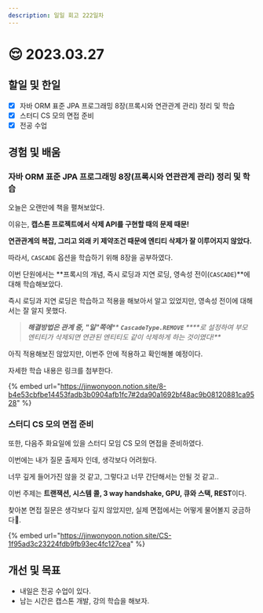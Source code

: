 ```yaml
---
description: 일일 회고 222일차
---
```


# 😌 2023.03.27

## 할일 및 한일&#x20;

* [x] 자바 ORM 표준 JPA 프로그래밍 8장(프록시와 연관관계 관리) 정리 및 학습&#x20;
* [x] 스터디 CS 모의 면접 준비&#x20;
* [x] 전공 수업&#x20;

## 경험 및 배움&#x20;

### 자바 ORM 표준 JPA 프로그래밍 8장(프록시와 연관관계 관리) 정리 및 학습&#x20;

오늘은 오랜만에 책을 펼쳐보았다.

이유는, **캡스톤 프로젝트에서 삭제 API를 구현할 때의 문제 때문!**

**연관관계의 복잡, 그리고 외래 키 제약조건 때문에 엔티티 삭제가 잘 이루어지지 않았다.**

따라서, `CASCADE` 옵션을 학습하기 위해 8장을 공부하였다.

이번 단원에서는 **프록시의 개념, 즉시 로딩과 지연 로딩, 영속성 전이(`CASCADE`)**에 대해 학습해보았다.

즉시 로딩과 지연 로딩은 학습하고 적용을 해보아서 알고 있었지만, 영속성 전이에 대해서는 잘 알지 못했다.

> _**해결방법은 관계 중, "일"쪽에**** ****`CascadeType.REMOVE`**** ****로 설정하여 부모 엔티티가 삭제되면 연관된 엔티티도 같이 삭제하게 하는 것이였다!**_

아직 적용해보진 않았지만, 이번주 안에 적용하고 확인해볼 예정이다.

자세한 학습 내용은 링크를 첨부한다.

{% embed url="https://jinwonyoon.notion.site/8-b4e53cbfbe14453fadb3b0904afb1fc7#2da90a1692bf48ac9b08120881ca9528" %}

### 스터디 CS 모의 면접 준비

또한, 다음주 화요일에 있을 스터디 모임 CS 모의 면접을 준비하였다.

이번에는 내가 질문 출제자 인데, 생각보다 어려웠다.

너무 깊게 들어가진 않을 것 같고, 그렇다고 너무 간단해서는 안될 것 같고..

이번 주제는 **트랜잭션, 시스템 콜, 3 way handshake, GPU, 큐와 스택, REST**이다.

찾아본 면접 질문은 생각보다 깊지 않았지만, 실제 면접에서는 어떻게 물어볼지 궁금하다🥲.

{% embed url="https://jinwonyoon.notion.site/CS-1f95ad3c23224fdb9fb93ec4fc127cea" %}

## 개선 및 목표&#x20;

* 내일은 전공 수업이 있다.&#x20;
* 남는 시간은 캡스톤 개발, 강의 학습을 해보자.&#x20;
